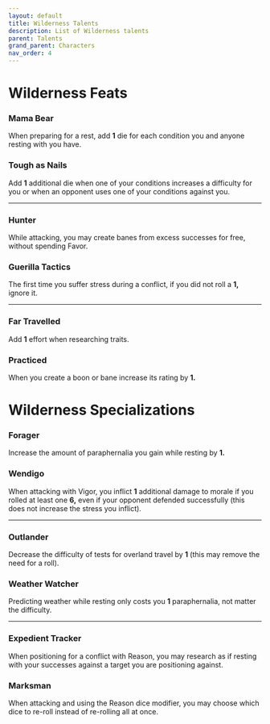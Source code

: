 ```yaml
---
layout: default
title: Wilderness Talents
description: List of Wilderness talents
parent: Talents
grand_parent: Characters
nav_order: 4
---
```


# Wilderness Feats

### Mama Bear

When preparing for a rest, add **1** die for each condition you and anyone resting with you have.

### Tough as Nails

Add **1** additional die when one of your conditions increases a difficulty for you or when an opponent uses one of your conditions against you.

---

### Hunter

While attacking, you may create banes from excess successes for free, without spending Favor.

### Guerilla Tactics

The first time you suffer stress during a conflict, if you did not roll a **1,** ignore it.

---

### Far Travelled

Add **1** effort when researching traits.

### Practiced

When you create a boon or bane increase its rating by **1.**



# Wilderness Specializations

### Forager

Increase the amount of paraphernalia you gain while resting by **1.**

### Wendigo

When attacking with Vigor, you inflict **1** additional damage to morale if you rolled at least one **6,** even if your opponent defended successfully (this does not increase the stress you inflict).

---

### Outlander

Decrease the difficulty of tests for overland travel by **1** (this may remove the need for a roll).

### Weather Watcher

Predicting weather while resting only costs you **1** paraphernalia, not matter the difficulty.

---

### Expedient Tracker

When positioning for a conflict with Reason, you may research as if resting with your successes against a target you are positioning against.

### Marksman

When attacking and using the Reason dice modifier, you may choose which dice to re-roll instead of re-rolling all at once.
